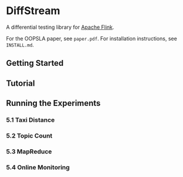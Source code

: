 # DiffStream

A differential testing library for [Apache Flink](https://flink.apache.org/).

For the OOPSLA paper, see `paper.pdf`. For installation instructions, see `INSTALL.md`.

## Getting Started

## Tutorial

## Running the Experiments

### 5.1 Taxi Distance

### 5.2 Topic Count

### 5.3 MapReduce

### 5.4 Online Monitoring
